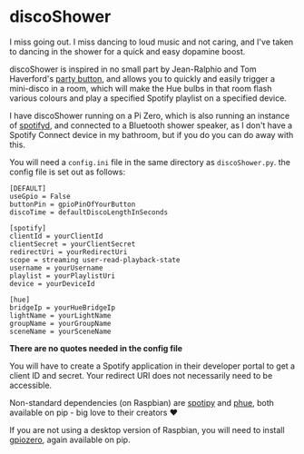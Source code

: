 # discoShower

I miss going out. I miss dancing to loud music and not caring, and I've taken to dancing in the shower for a quick and easy dopamine boost.

discoShower is inspired in no small part by Jean-Ralphio and Tom Haverford's [party button](https://youtu.be/sYeup5zrZbs), and allows you to quickly and easily trigger a mini-disco in a room, which will make the Hue bulbs in that room flash various colours and play a specified Spotify playlist on a specified device.

I have discoShower running on a Pi Zero, which is also running an instance of [spotifyd](https://github.com/Spotifyd/spotifyd), and connected to a Bluetooth shower speaker, as I don't have a Spotify Connect device in my bathroom, but if you do you can do away with this.

You will need a `config.ini` file in the same directory as `discoShower.py`. the config file is set out as follows:
```
[DEFAULT]
useGpio = False
buttonPin = gpioPinOfYourButton
discoTime = defaultDiscoLengthInSeconds

[spotify]
clientId = yourClientId
clientSecret = yourClientSecret
redirectUri = yourRedirectUri
scope = streaming user-read-playback-state
username = yourUsername
playlist = yourPlaylistUri
device = yourDeviceId

[hue]
bridgeIp = yourHueBridgeIp
lightName = yourLightName
groupName = yourGroupName
sceneName = yourSceneName
```
**There are no quotes needed in the config file**

You will have to create a Spotify application in their developer portal to get a client ID and secret. Your redirect URI does not necessarily need to be accessible.

Non-standard dependencies (on Raspbian) are [spotipy](https://github.com/plamere/spotipy) and [phue](https://github.com/studioimaginaire/phue), both available on pip - big love to their creators ♥️

If you are not using a desktop version of Raspbian, you will need to install [gpiozero](https://github.com/gpiozero/gpiozero), again available on pip.